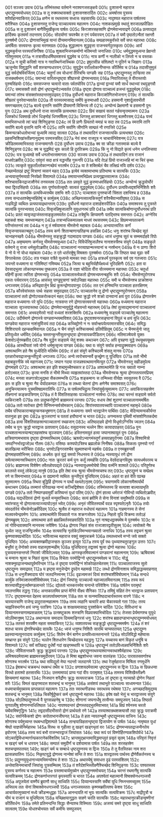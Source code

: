 001  सञ्जय उवाच
001a तस्मिंस्तथा वर्तमाने नराश्वगजसङ्क्षये
001c दुःशासनो महाराज धृष्टद्युम्नमयोधयत्
002a स तु रुक्मरथासक्तो दुःशासनशरार्दितः
002c अमर्षात्तव पुत्रस्य शरैर्वाहानवाकिरत्
003a क्षणेन स रथस्तस्य सध्वजः सहसारथिः
003c नादृश्यत महाराज पार्षतस्य शरैश्चितः
004a दुःशासनस्तु राजेन्द्र पाञ्चाल्यस्य महात्मनः
004c नाशकत्प्रमुखे स्थातुं शरजालप्रपीडितः
005a स तु दुःशासनं बाणैर्विमुखीकृत्य पार्षतः
005c किरञ्शरसहस्राणि द्रोणमेवाभ्ययाद्रणे
006a प्रत्यपद्यत हार्दिक्यः कृतवर्मा तदन्तरम्
006c सोदर्याणां त्रयश्चैव त एनं पर्यवारयन्
007a तं यमौ पृष्ठतोऽन्वैतां रक्षन्तौ पुरुषर्षभौ
007c द्रोणायाभिमुखं यान्तं दीप्यमानमिवानलम्
008a सम्प्रहारमकुर्वंस्ते सर्वे सप्त महारथाः
008c अमर्षिताः सत्त्ववन्तः कृत्वा मरणमग्रतः
009a शुद्धात्मानः शुद्धवृत्ता राजन्स्वर्गपुरस्कृताः
009c आर्यं युद्धमकुर्वन्त परस्परजिगीषवः
010a शुक्लाभिजनकर्माणो मतिमन्तो जनाधिपाः
010c धर्मयुद्धमयुध्यन्त प्रेक्षन्तो गतिमुत्तमाम्
011a न तत्रासीदधर्मिष्ठमशस्त्रं युद्धमेव च
011c नात्र कर्णी न नालीको न लिप्तो न च वस्तकः
012a न सूची कपिशो नात्र न गवास्थिर्गजास्थिकः
012c इषुरासीन्न संश्लिष्टो न पूतिर्न च जिह्मगः
013a ऋजून्येव विशुद्धानि सर्वे शस्त्राण्यधारयन्
013c सुयुद्धेन पराँल्लोकानीप्सन्तः कीर्तिमेव च
014a तदासीत्तुमुलं युद्धं सर्वदोषविवर्जितम्
014c चतुर्णां तव योधानां तैस्त्रिभिः पाण्डवैः सह
015a धृष्टद्युम्नस्तु तान्हित्वा तव राजन्रथर्षभान्
015c यमाभ्यां वारितान्दृष्ट्वा शीघ्रास्त्रो द्रोणमभ्ययात्
016a निवारितास्तु ते वीरास्तयोः पुरुषसिंहयोः
016c समसज्जन्त चत्वारो वाताः पर्वतयोरिव
017a द्वाभ्यां द्वाभ्यां यमौ सार्धं रथाभ्यां रथपुङ्गवौ
017c समासक्तौ ततो द्रोणं धृष्टद्युम्नोऽभ्यवर्तत
018a दृष्ट्वा द्रोणाय पाञ्चाल्यं व्रजन्तं युद्धदुर्मदम्
018c यमाभ्यां तांश्च संसक्तांस्तदन्तरमुपाद्रवत्
019a दुर्योधनो महाराज किरञ्शोणितभोजनान्
019c तं सात्यकिः शीघ्रतरं पुनरेवाभ्यवर्तत
020a तौ परस्परमासाद्य समीपे कुरुमाधवौ
020c हसमानौ नृशार्दूलावभीतौ समगच्छताम्
021a बाल्ये वृत्तानि सर्वाणि प्रीयमाणौ विचिन्त्य तौ
021c अन्योन्यं प्रेक्षमाणौ च हसमानौ पुनः पुनः
022a अथ दुर्योधनो राजा सात्यकिं प्रत्यभाषत
022c प्रियं सखायं सततं गर्हयन्वृत्तमात्मनः
023a धिक्क्रोधं धिक्सखे लोभं धिङ्मोहं धिगमर्षितम्
023c धिगस्तु क्षात्रमाचारं धिगस्तु बलमौरसम्
024a यत्त्वं मामभिसन्धत्से त्वां चाहं शिनिपुङ्गव
024c त्वं हि प्राणैः प्रियतरो ममाहं च सदा तव
025a स्मरामि तानि सर्वाणि बाल्ये वृत्तानि यानि नौ
025c तानि सर्वाणि जीर्णानि साम्प्रतं नौ रणाजिरे
025e किमन्यत्क्रोधलोभाभ्यां युध्यामि त्वाद्य सात्वत
026a तं तथावादिनं राजन्सात्यकिः प्रत्यभाषत
026c प्रहसन्विशिखांस्तीक्ष्णानुद्यम्य परमास्त्रवित्
027a नेयं सभा राजपुत्र न चाचार्यनिवेशनम्
027c यत्र क्रीडितमस्माभिस्तदा राजन्समागतैः
028  दुर्योधन उवाच
028a क्व सा क्रीडा गतास्माकं बाल्ये वै शिनिपुङ्गव
028c क्व च युद्धमिदं भूयः कालो हि दुरतिक्रमः
029a किं नु नो विद्यते कृत्यं धनेन धनलिप्सया
029c यत्र युध्यामहे सर्वे धनलोभात्समागताः
030  सञ्जय उवाच
030a तं तथावादिनं तत्र राजानं माधवोऽब्रवीत्
030c एवंवृत्तं सदा क्षत्रं यद्धन्तीह गुरूनपि
031a यदि तेऽहं प्रियो राजञ्जहि मां मा चिरं कृथाः
031c त्वत्कृते सुकृताँल्लोकान्गच्छेयं भरतर्षभ
032a या ते शक्तिर्बलं चैव तत्क्षिप्रं मयि दर्शय
032c नेच्छाम्येतदहं द्रष्टुं मित्राणां व्यसनं महत्
033a इत्येवं व्यक्तमाभाष्य प्रतिभाष्य च सात्यकिः
033c अभ्ययात्तूर्णमव्यग्रो निरपेक्षो विशाम्पते
034a तमायान्तमभिप्रेक्ष्य प्रत्यगृह्णात्तवात्मजः
034c शरैश्चावाकिरद्राजञ्शैनेयं तनयस्तव
035a ततः प्रववृते युद्धं कुरुमाधवसिंहयोः
035c अन्योन्यं क्रुद्धयोर्घोरं यथा द्विरदसिंहयोः
036a ततः पूर्णायतोत्सृष्टैः सात्वतं युद्धदुर्मदम्
036c दुर्योधनः प्रत्यविध्यद्दशभिर्निशितैः शरैः
037a तं सात्यकिः प्रत्यविध्यत्तथैव दशभिः शरैः
037c पञ्चाशता पुनश्चाजौ त्रिंशता दशभिश्च ह
038a तस्य सन्दधतश्चेषून्संहितेषुं च कार्मुकम्
038c अच्छिनत्सात्यकिस्तूर्णं शरैश्चैवाभ्यवीवृषत्
039a स गाढविद्धो व्यथितः प्रत्यपायाद्रथान्तरम्
039c दुर्योधनो महाराज दाशार्हशरपीडितः
040a समाश्वस्य तु पुत्रस्ते सात्यकिं पुनरभ्ययात्
040c विसृजन्निषुजालानि युयुधानरथं प्रति
041a तथैव सात्यकिर्बाणान्दुर्योधनरथं प्रति
041c प्रततं व्यसृजद्राजंस्तत्सङ्कुलमवर्तत
042a तत्रेषुभिः क्षिप्यमाणैः पतद्भिश्च समन्ततः
042c अग्नेरिव महाकक्षे शब्दः समभवन्महान्
043a तत्राभ्यधिकमालक्ष्य माधवं रथसत्तमम्
043c क्षिप्रमभ्यपतत्कर्णः परीप्संस्तनयं तव
044a न तु तं मर्षयामास भीमसेनो महाबलः
044c अभ्ययात्त्वरितः कर्णं विसृजन्सायकान्बहून्
045a तस्य कर्णः शितान्बाणान्प्रतिहन्य हसन्निव
045c धनुः शरांश्च चिच्छेद सूतं चाभ्यहनच्छरैः
046a भीमसेनस्तु सङ्क्रुद्धो गदामादाय पाण्डवः
046c ध्वजं धनुश्च सूतं च सम्ममर्दाहवे रिपोः
047a अमृष्यमाणः कर्णस्तु भीमसेनमयुध्यत
047c विविधैरिषुजालैश्च नानाशस्त्रैश्च संयुगे
048a सङ्कुले वर्तमाने तु राजा धर्मसुतोऽब्रवीत्
048c पाञ्चालानां नरव्याघ्रान्मत्स्यानां च नरर्षभान्
049a ये नः प्राणाः शिरो ये नो ये नो योधा महाबलाः
049c त एते धार्तराष्ट्रेषु विषक्ताः पुरुषर्षभाः
050a किं तिष्ठत यथा मूढाः सर्वे विगतचेतसः
050c तत्र गच्छत यत्रैते युध्यन्ते मामका रथाः
051a क्षत्रधर्मं पुरस्कृत्य सर्व एव गतज्वराः
051c जयन्तो वध्यमाना वा गतिमिष्टां गमिष्यथ
052a जित्वा च बहुभिर्यज्ञैर्यक्ष्यध्वं भूरिदक्षिणैः
052c हता वा देवसाद्भूत्वा लोकान्प्राप्स्यथ पुष्कलान्
053a ते राज्ञा चोदिता वीरा योत्स्यमाना महारथाः
053c चतुर्धा वहिनीं कृत्वा त्वरिता द्रोणमभ्ययुः
054a पाञ्चालास्त्वेकतो द्रोणमभ्यघ्नन्बहुभिः शरैः
054c भीमसेनपुरोगाश्च एकतः पर्यवारयन्
055a आसंस्तु पाण्डुपुत्राणां त्रयोऽजिह्मा महारथाः
055c यमौ च भीमसेनश्च प्राक्रोशन्त धनञ्जयम्
056a अभिद्रवार्जुन क्षिप्रं कुरून्द्रोणादपानुद
056c तत एनं हनिष्यन्ति पाञ्चाला हतरक्षिणम्
057a कौरवेयांस्ततः पार्थः सहसा समुपाद्रवत्
057c पाञ्चालानेव तु द्रोणो धृष्टद्युम्नपुरोगमान्
058a पाञ्चालानां ततो द्रोणोऽप्यकरोत्कदनं महत्
058c यथा क्रुद्धो रणे शक्रो दानवानां क्षयं पुरा
059a द्रोणास्त्रेण महाराज वध्यमानाः परे युधि
059c नात्रसन्त रणे द्रोणात्सत्त्ववन्तो महारथाः
060a वध्यमाना महाराज पाञ्चालाः सृञ्जयास्तथा
060c द्रोणमेवाभ्ययुर्युद्धे मोहयन्तो महारथम्
061a तेषां तूत्साद्यमानानां पाञ्चालानां समन्ततः
061c अभवद्भैरवो नादो वध्यतां शरशक्तिभिः
062a वध्यमानेषु सङ्ग्रामे पाञ्चालेषु महात्मना
062c उदीर्यमाणे द्रोणास्त्रे पाण्डवान्भयमाविशत्
063a दृष्ट्वाश्वनरसङ्घानां विपुलं च क्षयं युधि
063c पाण्डवेया महाराज नाशंसुर्विजयं तदा
064a कच्चिद्द्रोणो न नः सर्वान्क्षपयेत्परमास्त्रवित्
064c समिद्धः शिशिरापाये दहन्कक्षमिवानलः
065a न चैनं संयुगे कश्चित्समर्थः प्रतिवीक्षितुम्
065c न चैनमर्जुनो जातु प्रतियुध्येत धर्मवित्
066a त्रस्तान्कुन्तीसुतान्दृष्ट्वा द्रोणसायकपीडितान्
066c मतिमाञ्श्रेयसे युक्तः केशवोऽर्जुनमब्रवीत्
067a नैष युद्धेन सङ्ग्रामे जेतुं शक्यः कथञ्चन
067c अपि वृत्रहणा युद्धे रथयूथपयूथपः
068a आस्थीयतां जये योगो धर्ममुत्सृज्य पाण्डव
068c यथा वः संयुगे सर्वान्न हन्याद्रुक्मवाहनः
069a अश्वत्थाम्नि हते नैष युध्येदिति मतिर्मम
069c तं हतं संयुगे कश्चिदस्मै शंसतु मानवः
070a एतन्नारोचयद्राजन्कुन्तीपुत्रो धनञ्जयः
070c अन्ये त्वरोचयन्सर्वे कृच्छ्रेण तु युधिष्ठिरः
071a ततो भीमो महाबाहुरनीके स्वे महागजम्
071c जघान गदया राजन्नश्वत्थामानमित्युत
072a भीमसेनस्तु सव्रीडमुपेत्य द्रोणमाहवे
072c अश्वत्थामा हत इति शब्दमुच्चैश्चकार ह
073a अश्वत्थामेति हि गजः ख्यातो नाम्ना हतोऽभवत्
073c कृत्वा मनसि तं भीमो मिथ्या व्याहृतवांस्तदा
074a भीमसेनवचः श्रुत्वा द्रोणस्तत्परमप्रियम्
074c मनसा सन्नगात्रोऽभूद्यथा सैकतमम्भसि
075a शङ्कमानः स तन्मिथ्या वीर्यज्ञः स्वसुतस्य वै
075c हतः स इति च श्रुत्वा नैव धैर्यादकम्पत
076a स लब्ध्वा चेतनां द्रोणः क्षणेनैव समाश्वसत्
076c अनुचिन्त्यात्मनः पुत्रमविषह्यमरातिभिः
077a स पार्षतमभिद्रुत्य जिघांसुर्मृत्युमात्मनः
077c अवाकिरत्सहस्रेण तीक्ष्णानां कङ्कपत्रिणाम्
078a तं वै विंशतिसाहस्राः पाञ्चालानां नरर्षभाः
078c तथा चरन्तं सङ्ग्रामे सर्वतो व्यकिरञ्शरैः
079a ततः प्रादुष्करोद्द्रोणो ब्राह्ममस्त्रं परन्तपः
079c वधाय तेषां शूराणां पाञ्चालानाममर्षितः
080a ततो व्यरोचत द्रोणो विनिघ्नन्सर्वसोमकान्
080c शिरांस्यपातयच्चापि पाञ्चालानां महामृधे
080e तथैव परिघाकारान्बाहून्कनकभूषणान्
081a ते वध्यमानाः समरे भारद्वाजेन पार्थिवाः
081c मेदिन्यामन्वकीर्यन्त वातनुन्ना इव द्रुमाः
082a कुञ्जराणां च पततां हयौघानां च भारत
082c अगम्यरूपा पृथिवी मांसशोणितकर्दमा
083a हत्वा विंशतिसाहस्रान्पाञ्चालानां रथव्रजान्
083c अतिष्ठदाहवे द्रोणो विधूमोऽग्निरिव ज्वलन्
084a तथैव च पुनः क्रुद्धो भारद्वाजः प्रतापवान्
084c वसुदानस्य भल्लेन शिरः कायादपाहरत्
085a पुनः पञ्चशतान्मत्स्यान्षट्सहस्रांश्च सृञ्जयान्
085c हस्तिनामयुतं हत्वा जघानाश्वायुतं पुनः
086a क्षत्रियाणामभावाय दृष्ट्वा द्रोणमवस्थितम्
086c ऋषयोऽभ्यागमंस्तूर्णं हव्यवाहपुरोगमाः
087a विश्वामित्रो जमदग्निर्भारद्वाजोऽथ गौतमः
087c वसिष्ठः कश्यपोऽत्रिश्च ब्रह्मलोकं निनीषवः
088a सिकताः पृश्नयो गर्गा बालखिल्या मरीचिपाः
088c भृगवोऽङ्गिरसश्चैव सूक्ष्माश्चान्ये महर्षयः
089a त एनमब्रुवन्सर्वे द्रोणमाहवशोभिनम्
089c अधर्मतः कृतं युद्धं समयो निधनस्य ते
090a न्यस्यायुधं रणे द्रोण समेत्यास्मानवस्थितान्
090c नातः क्रूरतरं कर्म पुनः कर्तुं त्वमर्हसि
091a वेदवेदाङ्गविदुषः सत्यधर्मपरस्य च
091c ब्राह्मणस्य विशेषेण तवैतन्नोपपद्यते
092a न्यस्यायुधममोघेषो तिष्ठ वर्त्मनि शाश्वते
092c परिपूर्णश्च कालस्ते वस्तुं लोकेऽद्य मानुषे
093a इति तेषां वचः श्रुत्वा भीमसेनवचश्च तत्
093c धृष्टद्युम्नं च सम्प्रेक्ष्य रणे स विमनाभवत्
094a स दह्यमानो व्यथितः कुन्तीपुत्रं युधिष्ठिरम्
094c अहतं वा हतं वेति पप्रच्छ सुतमात्मनः
095a स्थिरा बुद्धिर्हि द्रोणस्य न पार्थो वक्ष्यतेऽनृतम्
095c त्रयाणामपि लोकानामैश्वर्यार्थे कथञ्चन
096a तस्मात्तं परिपप्रच्छ नान्यं कञ्चिद्विशेषतः
096c तस्मिंस्तस्य हि सत्याशा बाल्यात्प्रभृति पाण्डवे
097a ततो निष्पाण्डवामुर्वीं करिष्यन्तं युधां पतिम्
097c द्रोणं ज्ञात्वा धर्मराजं गोविन्दो व्यथितोऽब्रवीत्
098a यद्यर्धदिवसं द्रोणो युध्यते मन्युमास्थितः
098c सत्यं ब्रवीमि ते सेना विनाशं समुपैष्यति
099a स भवांस्त्रातु नो द्रोणात्सत्याज्ज्यायोऽनृतं भवेत्
099c अनृतं जीवितस्यार्थे वदन्न स्पृश्यतेऽनृतैः
100a तयोः संवदतोरेवं भीमसेनोऽब्रवीदिदम्
100c श्रुत्वैव तं महाराज वधोपायं महात्मनः
101a गाहमानस्य ते सेनां मालवस्येन्द्रवर्मणः
101c अश्वत्थामेति विख्यातो गजः शक्रगजोपमः
102a निहतो युधि विक्रम्य ततोऽहं द्रोणमब्रुवम्
102c अश्वत्थामा हतो ब्रह्मन्निवर्तस्वाहवादिति
103a नूनं नाश्रद्दधद्वाक्यमेष मे पुरुषर्षभः
103c स त्वं गोविन्दवाक्यानि मानयस्व जयैषिणः
104a द्रोणाय निहतं शंस राजञ्शारद्वतीसुतम्
104c त्वयोक्तो नैष युध्येत जातु राजन्द्विजर्षभः
104e सत्यवान्हि नृलोकेऽस्मिन्भवान्ख्यातो जनाधिप
105a तस्य तद्वचनं श्रुत्वा कृष्णवाक्यप्रचोदितः
105c भावित्वाच्च महाराज वक्तुं समुपचक्रमे
106a तमतथ्यभये मग्नो जये सक्तो युधिष्ठिरः
106c अव्यक्तमब्रवीद्राजन्हतः कुञ्जर इत्युत
107a तस्य पूर्वं रथः पृथ्व्याश्चतुरङ्गुल उत्तरः
107c बभूवैवं तु तेनोक्ते तस्य वाहास्पृशन्महीम्
108a युधिष्ठिरात्तु तद्वाक्यं श्रुत्वा द्रोणो महारथः
108c पुत्रव्यसनसन्तप्तो निराशो जीवितेऽभवत्
109a आगस्कृतमिवात्मानं पाण्डवानां महात्मनाम्
109c ऋषिवाक्यं च मन्वानः श्रुत्वा च निहतं सुतम्
110a विचेताः परमोद्विग्नो धृष्टद्युम्नमवेक्ष्य च
110c योद्धुं नाशक्नुवद्राजन्यथापूर्वमरिन्दम
111a तं दृष्ट्वा परमोद्विग्नं शोकोपहतचेतसम्
111c पाञ्चालराजस्य सुतो धृष्टद्युम्नः समाद्रवत्
112a य इष्ट्वा मनुजेन्द्रेण द्रुपदेन महामखे
112c लब्धो द्रोणविनाशाय समिद्धाद्धव्यवाहनात्
113a स धनुर्जैत्रमादाय घोरं जलदनिस्वनम्
113c दृढज्यमजरं दिव्यं शरांश्चाशीविषोपमान्
114a सन्दधे कार्मुके तस्मिञ्शरमाशीविषोपमम्
114c द्रोणं जिघांसुः पाञ्चाल्यो महाज्वालमिवानलम्
115a तस्य रूपं शरस्यासीद्धनुर्ज्यामण्डलान्तरे
115c द्योततो भास्करस्येव घनान्ते परिवेशिनः
116a पार्षतेन परामृष्टं ज्वलन्तमिव तद्धनुः
116c अन्तकालमिव प्राप्तं मेनिरे वीक्ष्य सैनिकाः
117a तमिषुं संहितं तेन भारद्वाजः प्रतापवान्
117c दृष्ट्वामन्यत देहस्य कालपर्यायमागतम्
118a ततः स यत्नमातिष्ठदाचार्यस्तस्य वारणे
118c न चास्यास्त्राणि राजेन्द्र प्रादुरासन्महात्मनः
119a तस्य त्वहानि चत्वारि क्षपा चैकास्यतो गता
119c तस्य चाह्नस्त्रिभागेन क्षयं जग्मुः पतत्रिणः
120a स शरक्षयमासाद्य पुत्रशोकेन चार्दितः
120c विविधानां च दिव्यानामस्त्राणामप्रसन्नताम्
121a उत्स्रष्टुकामः शस्त्राणि विप्रवाक्याभिचोदितः
121c तेजसा प्रेर्यमाणश्च युयुधे सोऽतिमानुषम्
122a अथान्यत्स समादाय दिव्यमाङ्गिरसं धनुः
122c शरांश्च ब्रह्मदण्डाभान्धृष्टद्युम्नमयोधयत्
123a ततस्तं शरवर्षेण महता समवाकिरत्
123c व्यशातयच्च सङ्क्रुद्धो धृष्टद्युम्नममर्षणः
124a तं शरं शतधा चास्य द्रोणश्चिच्छेद सायकैः
124c ध्वजं धनुश्च निशितैः सारथिं चाप्यपातयत्
125a धृष्टद्युम्नः प्रहस्यान्यत्पुनरादाय कार्मुकम्
125c शितेन चैनं बाणेन प्रत्यविध्यत्स्तनान्तरे
126a सोऽतिविद्धो महेष्वासः सम्भ्रान्त इव संयुगे
126c भल्लेन शितधारेण चिच्छेदास्य महद्धनुः
127a यच्चास्य बाणं विकृतं धनूंषि च विशाम्पते
127c सर्वं सञ्छिद्य दुर्धर्षो गदां खड्गमथापि च
128a धृष्टद्युम्नं ततोऽविध्यन्नवभिर्निशितैः शरैः
128c जीवितान्तकरैः क्रुद्धः क्रुद्धरूपं परन्तपः
129a धृष्टद्युम्नरथस्याश्वान्स्वरथाश्वैर्महारथः
129c अमिश्रयदमेयात्मा ब्राह्ममस्त्रमुदीरयन्
130a ते मिश्रा बह्वशोभन्त जवना वातरंहसः
130c पारावतसवर्णाश्च शोणाश्च भरतर्षभ
131a यथा सविद्युतो मेघा नदन्तो जलदागमे
131c तथा रेजुर्महाराज मिश्रिता रणमूर्धनि
132a ईषाबन्धं चक्रबन्धं रथबन्धं तथैव च
132c प्रणाशयदमेयात्मा धृष्टद्युम्नस्य स द्विजः
133a स छिन्नधन्वा विरथो हताश्वो हतसारथिः
133c उत्तमामापदं प्राप्य गदां वीरः परामृशत्
134a तामस्य विशिखैस्तीक्ष्णैः क्षिप्यमाणां महारथः
134c निजघान शरैर्द्रोणः क्रुद्धः सत्यपराक्रमः
135a तां दृष्ट्वा तु नरव्याघ्रो द्रोणेन निहतां शरैः
135c विमलं खड्गमादत्त शतचन्द्रं च भानुमत्
136a असंशयं तथाभूते पाञ्चाल्यः साध्वमन्यत
136c वधमाचार्यमुख्यस्य प्राप्तकालं महात्मनः
137a ततः स्वरथनीडस्थः स्वरथस्य रथेषया
137c अगच्छदसिमुद्यम्य शतचन्द्रं च भानुमत्
138a चिकीर्षुर्दुष्करं कर्म धृष्टद्युम्नो महारथः
138c इयेष वक्षो भेत्तुं च भारद्वाजस्य संयुगे
139a सोऽतिष्ठद्युगमध्ये वै युगसन्नहनेषु च
139c शोणानां जघनार्धेषु तत्सैन्याः समपूजयन्
140a तिष्ठतो युगपालीषु शोणानप्यधितिष्ठतः
140c नापश्यदन्तरं द्रोणस्तदद्भुतमिवाभवत्
141a क्षिप्रं श्येनस्य चरतो यथैवामिषगृद्धिनः
141c तद्वदासीदभीसारो द्रोणं प्रार्थयतो रणे
142a तस्याश्वान्रथशक्त्यासौ तदा क्रुद्धः पराक्रमी
142c सर्वानेकैकशो द्रोणः कपोताभानजीघनत्
143a ते हता न्यपतन्भूमौ धृष्टद्युम्नस्य वाजिनः
143c शोणाश्च पर्यमुच्यन्त रथबन्धाद्विशाम्पते
144a तान्हयान्निहतान्दृष्ट्वा द्विजाग्र्येण स पार्षतः
144c नामृष्यत युधां श्रेष्ठो याज्ञसेनिर्महारथः
145a विरथः स गृहीत्वा तु खड्गं खड्गभृतां वरः
145c द्रोणमभ्यपतद्राजन्वैनतेय इवोरगम्
146a तस्य रूपं बभौ राजन्भारद्वाजं जिघांसतः
146c यथा रूपं परं विष्णोर्हिरण्यकशिपोर्वधे
147a सोऽचरद्विविधान्मार्गान्प्रकारानेकविंशतिम्
147c भ्रान्तमुद्भ्रान्तमाविद्धमाप्लुतं प्रसृतं सृतम्
148a परिवृत्तं निवृत्तं च खड्गं चर्म च धारयन्
148c सम्पातं समुदीर्णं च दर्शयामास पार्षतः
149a ततः शरसहस्रेण शतचन्द्रमपातयत्
149c खड्गं चर्म च सम्बाधे धृष्टद्युम्नस्य स द्विजः
150a ते तु वैतस्तिका नाम शरा ह्यासन्नघातिनः
150c निकृष्टयुद्धे द्रोणस्य नान्येषां सन्ति ते शराः
151a शारद्वतस्य पार्थस्य द्रौणेर्वैकर्तनस्य च
151c प्रद्युम्नयुयुधानाभ्यामभिमन्योश्च ते शराः
152a अथास्येषुं समाधत्त दृढं परमसंशितम्
152c अन्तेवासिनमाचार्यो जिघांसुः पुत्रसम्मितम्
153a तं शरैर्दशभिस्तीक्ष्णैश्चिच्छेद शिनिपुङ्गवः
153c पश्यतस्तव पुत्रस्य कर्णस्य च महात्मनः
153e ग्रस्तमाचार्यमुख्येन धृष्टद्युम्नममोचयत्
154a चरन्तं रथमार्गेषु सात्यकिं सत्यविक्रमम्
154c द्रोणकर्णान्तरगतं कृपस्यापि च भारत
154e अपश्येतां महात्मानौ विष्वक्सेनधनञ्जयौ
155a अपूजयेतां वार्ष्णेयं ब्रुवाणौ साधु साध्विति
155c दिव्यान्यस्त्राणि सर्वेषां युधि निघ्नन्तमच्युतम्
155e अभिपत्य ततः सेनां विष्वक्सेनधनञ्जयौ
156a धनञ्जयस्ततः कृष्णमब्रवीत्पश्य केशव
156c आचार्यवरमुख्यानां मध्ये क्रीडन्मधूद्वहः
157a आनन्दयति मां भूयः सात्यकिः सत्यविक्रमः
157c माद्रीपुत्रौ च भीमं च राजानं च युधिष्ठिरम्
158a यच्छिक्षयानुद्धतः सन्रणे चरति सात्यकिः
158c महारथानुपक्रीडन्वृष्णीनां कीर्तिवर्धनः
159a तमेते प्रतिनन्दन्ति सिद्धाः सैन्याश्च विस्मिताः
159c अजय्यं समरे दृष्ट्वा साधु साध्विति सात्वतम्
159e योधाश्चोभयतः सर्वे कर्मभिः समपूजयन्

